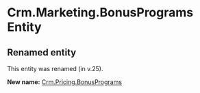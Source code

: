 # Crm.Marketing.BonusPrograms Entity

## Renamed entity

This entity was renamed (in v.25).

**New name:** [Crm.Pricing.BonusPrograms](Crm.Pricing.BonusPrograms.md)

